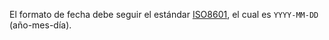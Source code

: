 El formato de fecha debe seguir el estándar [ISO8601](http://en.wikipedia.org/wiki/ISO_8601), el cual es `YYYY-MM-DD` (año-mes-día).
